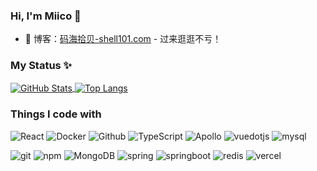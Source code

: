 ### Hi, I'm Miico 👋
- :pencil: 博客：[码海拾贝-shell101.com](https://www.shell101.com) - 过来逛逛不亏！

### My Status ✨
<a href="https://github.com/codeagles">
  <img align="center" alt="GitHub Stats" src="https://github-readme-stats.vercel.app/api?username=codeagles&hide=contribs,prs" />
  <img align="center" alt="Top Langs" src="https://github-readme-stats.vercel.app/api/top-langs/?username=codeagles&&hide_progress=true" />
</a>

### Things I code with 
<p>
  <img alt="React" src="https://img.shields.io/badge/-React-45b8d8?style=flat-square&logo=react&logoColor=white" />
  <img alt="Docker" src="https://img.shields.io/badge/-Docker-46a2f1?style=flat-square&logo=docker&logoColor=white" />
  <img alt="Github" src="https://img.shields.io/badge/-Github-181717?style=flat-square&logo=Github&logoColor=white" />
  <img alt="TypeScript" src="https://img.shields.io/badge/-TypeScript-007ACC?style=flat-square&logo=typescript&logoColor=white" />
  <img alt="Apollo" src="https://img.shields.io/badge/-Apollo-311C87?style=flat-square&logo=apollo-graphql&logoColor=white" />
   <img alt="vuedotjs" src="https://img.shields.io/badge/-VuePress-4FC08D?style=flat-square&logo=vuedotjs&logoColor=white" />
 <img alt="mysql" src="https://img.shields.io/badge/-Mysql-4479A1?style=flat-square&logo=mysql&logoColor=white"/>
</p>
<p>
  <img alt="git" src="https://img.shields.io/badge/-Git-F05032?style=flat-square&logo=git&logoColor=white" />
  <img alt="npm" src="https://img.shields.io/badge/-NPM-CB3837?style=flat-square&logo=npm&logoColor=white" />
  <img alt="MongoDB" src="https://img.shields.io/badge/-MongoDB-13aa52?style=flat-square&logo=mongodb&logoColor=white" />
  <img alt="spring" src="https://img.shields.io/badge/-Spring-6DB33F?style=flat-square&logo=spring&logoColor=white" />
  <img alt="springboot" src="https://img.shields.io/badge/-Springboot-6DB33F?style=flat-square&logo=springboot&logoColor=white" />
     <img alt="redis" src="https://img.shields.io/badge/-Redis-FF4438?style=flat-square&logo=redis&logoColor=white" />
   <img alt="vercel" src="https://img.shields.io/badge/-Vercel-000000?style=flat-square&logo=vercel&logoColor=white" /> 
</p>
